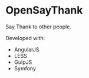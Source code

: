 OpenSayThank
============

Say Thank to other people. 

Developed with:

- AngularJS
- LESS
- GulpJS
- Symfony